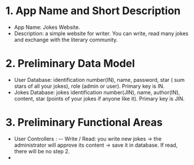 # 1. App Name and Short Description
  - App Name: Jokes Website.
  - Description: a simple website for writer. You can write, read many jokes and exchange with the literary community.
# 2. Preliminary Data Model
  - User Database: identification number(IN), name, password, star ( sum stars of all your jokes), role (admin or user). Primary key is IN.
  - Jokes Database: jokes identification number(JIN), name, author(IN), content, star (points of your jokes if anyone like it). Primary key is JIN.
# 3. Preliminary Functional Areas
  - User Controllers : 
  -- Write / Read: you write new jokes -> the administrator will approve its content -> save it in database. If read, there will be no step 2.
  - 
